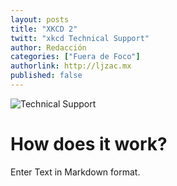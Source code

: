 ```yaml
---
layout: posts 
title: "XKCD 2"
twitt: "xkcd Technical Support"
author: Redacción 
categories: ["Fuera de Foco"]
authorlink: http://ljzac.mx
published: false
---
```


![Technical Support](http://i.imgur.com/HMCQZNMm.png)
# How does it work?

Enter Text in Markdown format.
